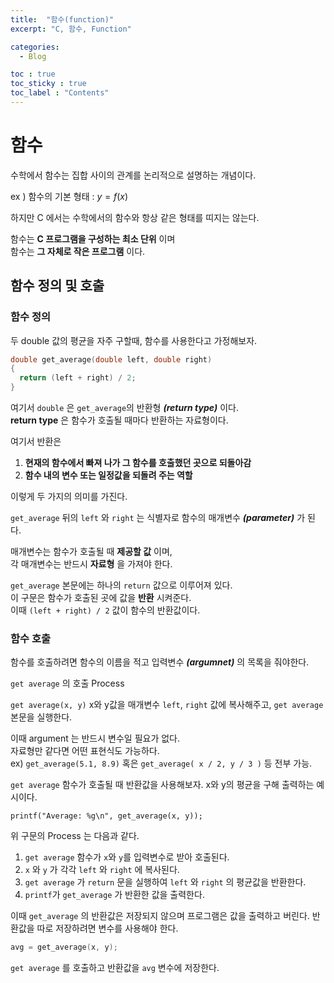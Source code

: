 ```yaml
---
title:  "함수(function)"
excerpt: "C, 함수, Function"

categories:
  - Blog

toc : true
toc_sticky : true
toc_label : "Contents"
---
```


# 함수

수학에서 함수는 집합 사이의 관계를 논리적으로 설명하는 개념이다.

 ex ) 함수의 기본 형태 : $y = f(x)$

하지만 C 에서는 수학에서의 함수와 항상 같은 형태를 띠지는 않는다. 

함수는 **C 프로그램을 구성하는 최소 단위** 이며  
함수는 **그 자체로 작은 프로그램** 이다.

## 함수 정의 및 호출

### 함수 정의

두 double 값의 평균을 자주 구할때, 함수를 사용한다고 가정해보자.

```c
double get_average(double left, double right)
{
  return (left + right) / 2;
}
```

여기서 `double` 은 `get_average`의 반환형 _**(return type)**_ 이다.  
**return type** 은 함수가 호출될 때마다 반환하는 자료형이다.  

여기서 반환은   

1. **현재의 함수에서 빠져 나가 그 함수를 호출했던 곳으로 되돌아감**
2. **함수 내의 변수 또는 일정값을 되돌려 주는 역할**  

이렇게 두 가지의 의미를 가진다.  

`get_average` 뒤의 `left` 와 `right` 는 식별자로 함수의 매개변수 _**(parameter)**_ 가 된다.

매개변수는 함수가 호출될 때 **제공할 값** 이며,  
각 매개변수는 반드시 **자료형** 을 가져야 한다.  

`get_average` 본문에는 하나의 `return` 값으로 이루어져 있다.  
이 구문은 함수가 호출된 곳에 값을 **반환** 시켜준다.  
이때 `(left + right) / 2` 값이 함수의 반환값이다.

### 함수 호출

함수를 호출하려면 함수의 이름을 적고 입력변수 _**(argumnet)**_ 의 목록을 줘야한다.  

`get average` 의 호출 Process   

`get average(x, y)` x와 y값을 매개변수 `left`,  `right` 값에 복사해주고, `get average` 본문을 실행한다.  

이때 argument 는 반드시 변수일 필요가 없다.  
자료형만 같다면 어떤 표현식도 가능하다.  
ex) `get_average(5.1, 8.9)` 혹은 `get_average( x / 2, y / 3 )` 등 전부 가능.  

`get average` 함수가 호출될 때 반환값을 사용해보자. x와 y의 평균을 구해 출력하는 예시이다.  

`printf("Average: %g\n", get_average(x, y));`  

위 구문의 Process 는 다음과 같다.  

1. `get average` 함수가 `x`와 `y`를 입력변수로 받아 호출된다.  
2. `x` 와 `y` 가 각각 `left` 와 `right` 에 복사된다.
3. `get average` 가 `return` 문을 실행하여 `left` 와 `right` 의 평균값을 반환한다.
4. `printf`가  `get_average` 가 반환한 값을 출력한다.

이때 `get_average` 의 반환값은 저장되지 않으며 프로그램은 값을 출력하고 버린다. 반환값을 따로 저장하려면 변수를 사용해야 한다.  

```c
avg = get_average(x, y);
```

`get average` 를 호출하고 반환값을 `avg` 변수에 저장한다.

